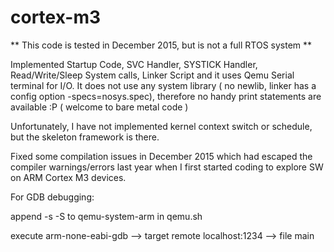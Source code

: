 cortex-m3
=========

** This code is tested in December 2015, but is not a full RTOS system **

Implemented Startup Code, SVC Handler, SYSTICK Handler, Read/Write/Sleep System calls, Linker Script and it uses Qemu Serial terminal for I/O. It does not use any system library ( no newlib, linker has a config option -specs=nosys.spec), therefore no handy print statements are available :P ( welcome to bare metal code )

Unfortunately, I have not implemented kernel context switch or schedule, but the skeleton framework is there. 

Fixed some compilation issues in December 2015 which had escaped the compiler warnings/errors last year when I first started coding to explore SW on ARM Cortex M3 devices.


For GDB debugging:

append -s -S to qemu-system-arm in qemu.sh

execute arm-none-eabi-gdb
--> target remote localhost:1234
--> file main

